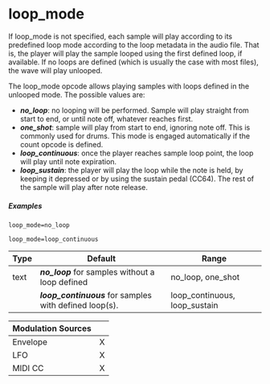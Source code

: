 # loop_mode

If loop_mode is not specified, each sample will play according to its predefined
loop mode according to the loop metadata in the audio file. That is, the player
will play the sample looped using the first defined loop, if available. If no
loops are defined (which is usually the case with most files), the wave will
play unlooped.

The loop_mode opcode allows playing samples with loops defined in the unlooped mode.
The possible values are:

- ***no_loop***: no looping will be performed. Sample will play straight from start
                to end, or until note off, whatever reaches first.
- ***one_shot***: sample will play from start to end, ignoring note off.
                This is commonly used for drums.
                This mode is engaged automatically if the count opcode is defined.
- ***loop_continuous***: once the player reaches sample loop point,
                        the loop will play until note expiration.
- ***loop_sustain***: the player will play the loop while the note is held, by keeping
                    it depressed or by using the sustain pedal (CC64).
                    The rest of the sample will play after note release.

##### Examples

```
loop_mode=no_loop

loop_mode=loop_continuous
```

| Type | Default                                                 | Range                         |
| ---  | ---                                                     | ---                           |
| text | ***no_loop*** for samples without a loop defined        | no_loop, one_shot             |
|      | ***loop_continuous*** for samples with defined loop(s). | loop_continuous, loop_sustain |

| Modulation Sources |     |
| :---               | --- |
| Envelope           |  X  |
| LFO                |  X  |
| MIDI CC            |  X  |
